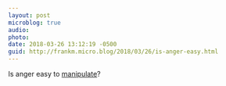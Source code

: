 ```yaml
---
layout: post
microblog: true
audio: 
photo: 
date: 2018-03-26 13:12:19 -0500
guid: http://frankm.micro.blog/2018/03/26/is-anger-easy.html
---
```

Is anger easy to [manipulate](https://www.psychologytoday.com/us/blog/communication-success/201510/14-signs-psychological-and-emotional-manipulation)? 
